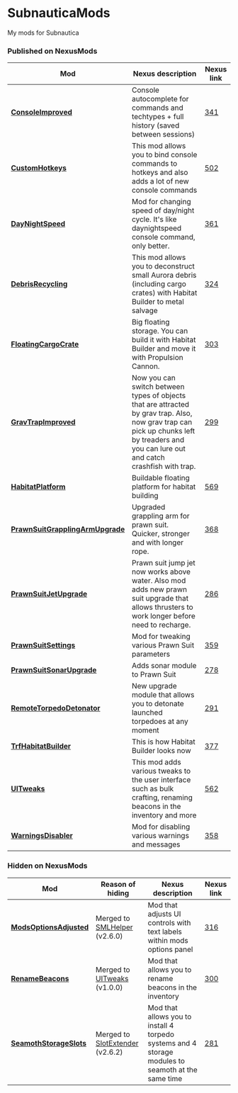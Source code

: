 # SubnauticaMods
My mods for Subnautica

### Published on NexusMods
Mod | Nexus description | Nexus link
-|-|-
| [**ConsoleImproved**](https://github.com/zorgesho/SubnauticaMods/tree/master/ConsoleImproved) | Console autocomplete for commands and techtypes + full history (saved between sessions) | [341](https://www.nexusmods.com/subnautica/mods/341)|
| [**CustomHotkeys**](https://github.com/zorgesho/SubnauticaMods/tree/master/CustomHotkeys) | This mod allows you to bind console commands to hotkeys and also adds a lot of new console commands | [502](https://www.nexusmods.com/subnautica/mods/502)|
| [**DayNightSpeed**](https://github.com/zorgesho/SubnauticaMods/tree/master/DayNightSpeed) | Mod for changing speed of day/night cycle. It's like daynightspeed console command, only better. | [361](https://www.nexusmods.com/subnautica/mods/361)|
| [**DebrisRecycling**](https://github.com/zorgesho/SubnauticaMods/tree/master/DebrisRecycling) | This mod allows you to deconstruct small Aurora debris (including cargo crates) with Habitat Builder to metal salvage | [324](https://www.nexusmods.com/subnautica/mods/324)|
| [**FloatingCargoCrate**](https://github.com/zorgesho/SubnauticaMods/tree/master/FloatingCargoCrate) | Big floating storage. You can build it with Habitat Builder and move it with Propulsion Cannon. | [303](https://www.nexusmods.com/subnautica/mods/303)|
| [**GravTrapImproved**](https://github.com/zorgesho/SubnauticaMods/tree/master/GravTrapImproved) | Now you can switch between types of objects that are attracted by grav trap. Also, now grav trap can pick up chunks left by treaders and you can lure out and catch crashfish with trap. | [299](https://www.nexusmods.com/subnautica/mods/299)|
| [**HabitatPlatform**](https://github.com/zorgesho/SubnauticaMods/tree/master/HabitatPlatform) | Buildable floating platform for habitat building | [569](https://www.nexusmods.com/subnautica/mods/569)|
| [**PrawnSuitGrapplingArmUpgrade**](https://github.com/zorgesho/SubnauticaMods/tree/master/PrawnSuitGrapplingArmUpgrade) | Upgraded grappling arm for prawn suit. Quicker, stronger and with longer rope. | [368](https://www.nexusmods.com/subnautica/mods/368)|
| [**PrawnSuitJetUpgrade**](https://github.com/zorgesho/SubnauticaMods/tree/master/PrawnSuitJetUpgrade) | Prawn suit jump jet now works above water. Also mod adds new prawn suit upgrade that allows thrusters to work longer before need to recharge. | [286](https://www.nexusmods.com/subnautica/mods/286)|
| [**PrawnSuitSettings**](https://github.com/zorgesho/SubnauticaMods/tree/master/PrawnSuitSettings) | Mod for tweaking various Prawn Suit parameters | [359](https://www.nexusmods.com/subnautica/mods/359)|
| [**PrawnSuitSonarUpgrade**](https://github.com/zorgesho/SubnauticaMods/tree/master/PrawnSuitSonarUpgrade) | Adds sonar module to Prawn Suit | [278](https://www.nexusmods.com/subnautica/mods/278)|
| [**RemoteTorpedoDetonator**](https://github.com/zorgesho/SubnauticaMods/tree/master/RemoteTorpedoDetonator) | New upgrade module that allows you to detonate launched torpedoes at any moment | [291](https://www.nexusmods.com/subnautica/mods/291)|
| [**TrfHabitatBuilder**](https://github.com/zorgesho/SubnauticaMods/tree/master/TrfHabitatBuilder) | This is how Habitat Builder looks now | [377](https://www.nexusmods.com/subnautica/mods/377)|
| [**UITweaks**](https://github.com/zorgesho/SubnauticaMods/tree/master/UITweaks) | This mod adds various tweaks to the user interface such as bulk crafting, renaming beacons in the inventory and more | [562](https://www.nexusmods.com/subnautica/mods/562)|
| [**WarningsDisabler**](https://github.com/zorgesho/SubnauticaMods/tree/master/WarningsDisabler) | Mod for disabling various warnings and messages | [358](https://www.nexusmods.com/subnautica/mods/358)|

### Hidden on NexusMods
Mod | Reason of hiding | Nexus description | Nexus link
-|-|-|-
| [**ModsOptionsAdjusted**](https://github.com/zorgesho/SubnauticaMods/tree/master/ModsOptionsAdjusted) | Merged to [SMLHelper](https://www.nexusmods.com/subnautica/mods/113) (v2.6.0) | Mod that adjusts UI controls with text labels within mods options panel | [316](https://www.nexusmods.com/subnautica/mods/316)|
| [**RenameBeacons**](https://github.com/zorgesho/SubnauticaMods/tree/master/RenameBeacons) | Merged to [UITweaks](https://www.nexusmods.com/subnautica/mods/562) (v1.0.0) | Mod that allows you to rename beacons in the inventory | [300](https://www.nexusmods.com/subnautica/mods/300)|
| [**SeamothStorageSlots**](https://github.com/zorgesho/SubnauticaMods/tree/master/SeamothStorageSlots) | Merged to [SlotExtender](https://www.nexusmods.com/subnautica/mods/142) (v2.6.2) | Mod that allows you to install 4 torpedo systems and 4 storage modules to seamoth at the same time | [281](https://www.nexusmods.com/subnautica/mods/281)|